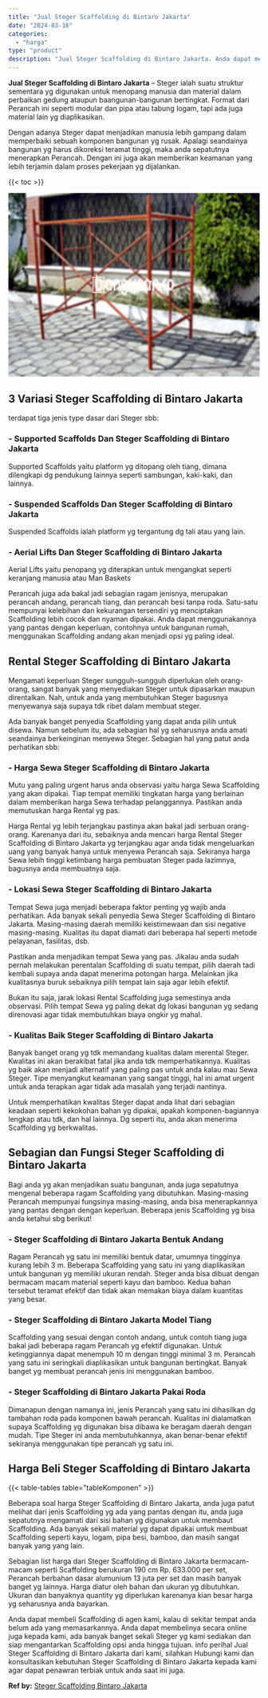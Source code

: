 ```yaml
---
title: "Jual Steger Scaffolding di Bintaro Jakarta"
date: "2024-03-16"
categories: 
  - "harga"
type: "product"
description: "Jual Steger Scaffolding di Bintaro Jakarta. Anda dapat membeli Scaffolding di agen kami, kalau di sekitar tempat anda belum ada yang memasarkannya. Anda dapa..."
---
```


**Jual Steger Scaffolding di Bintaro Jakarta** – Steger ialah suatu struktur sementara yg digunakan untuk menopang manusia dan material dalam perbaikan gedung ataupun baangunan-bangunan bertingkat. Format dari Perancah ini seperti modular dan pipa atau tabung logam, tapi ada juga material lain yg diaplikasikan.

Dengan adanya Steger dapat menjadikan manusia lebih gampang dalam memperbaiki sebuah komponen bangunan yg rusak. Apalagi seandainya bangunan yg harus dikoreksi teramat tinggi, maka anda sepatutnya menerapkan Perancah. Dengan ini juga akan memberikan keamanan yang lebih terjamin dalam proses pekerjaan yg dijalankan.

{{< toc >}}

![Jual Steger Scaffolding di Bintaro Jakarta](/images/sewa-scaffolding-steger-19.png)

## 3 Variasi Steger Scaffolding di Bintaro Jakarta

terdapat tiga jenis type dasar dari Steger sbb:

### \- Supported Scaffolds Dan Steger Scaffolding di Bintaro Jakarta

Supported Scaffolds yaitu platform yg ditopang oleh tiang, dimana dilengkapi dg pendukung lainnya seperti sambungan, kaki-kaki, dan lainnya.

### \- Suspended Scaffolds Dan Steger Scaffolding di Bintaro Jakarta

Suspended Scaffolds ialah platform yg tergantung dg tali atau yang lain.

### \- Aerial Lifts Dan Steger Scaffolding di Bintaro Jakarta

Aerial Lifts yaitu penopang yg diterapkan untuk mengangkat seperti keranjang manusia atau Man Baskets

Perancah juga ada bakal jadi sebagian ragam jenisnya, merupakan perancah andang, perancah tiang, dan perancah besi tanpa roda. Satu-satu mempunyai kelebihan dan kekurangan tersendiri yg menciptakan Scaffolding lebih cocok dan nyaman dipakai. Anda dapat menggunakannya yang pantas dengan keperluan, contohnya untuk bangunan rumah, menggunakan Scaffolding andang akan menjadi opsi yg paling ideal.

## Rental Steger Scaffolding di Bintaro Jakarta

Mengamati keperluan Steger sungguh-sungguh diperlukan oleh orang-orang, sangat banyak yang menyediakan Steger untuk dipasarkan maupun direntalkan. Nah, untuk anda yang membutuhkan Steger bagusnya menyewanya saja supaya tdk ribet dalam membuat steger.

Ada banyak banget penyedia Scaffolding yang dapat anda pilih untuk disewa. Namun sebelum itu, ada sebagian hal yg seharusnya anda amati seandainya berkeinginan menyewa Steger. Sebagian hal yang patut anda perhatikan sbb:

### \- Harga Sewa Steger Scaffolding di Bintaro Jakarta

Mutu yang paling urgent harus anda observasi yaitu harga Sewa Scaffolding yang akan dipakai. Tiap tempat memiliki tingkatan harga yang berlainan dalam memberikan harga Sewa terhadap pelanggannya. Pastikan anda memutuskan harga Rental yg pas.

Harga Rental yg lebih terjangkau pastinya akan bakal jadi serbuan orang-orang. Karenanya dari itu, sebaiknya anda mencari harga Rental Steger Scaffolding di Bintaro Jakarta yg terjangkau agar anda tidak mengeluarkan uang yang banyak hanya untuk menyewa Perancah saja. Sekiranya harga Sewa lebih tinggi ketimbang harga pembuatan Steger pada lazimnya, bagusnya anda membuatnya saja.

### \- Lokasi Sewa Steger Scaffolding di Bintaro Jakarta

Tempat Sewa juga menjadi beberapa faktor penting yg wajib anda perhatikan. Ada banyak sekali penyedia Sewa Steger Scaffolding di Bintaro Jakarta. Masing-masing daerah memiliki keistimewaan dan sisi negative masing-masing. Kualitas itu dapat diamati dari beberapa hal seperti metode pelayanan, fasilitas, dsb.

Pastikan anda menjadikan tempat Sewa yang pas. Jikalau anda sudah pernah melakukan perentalan Scaffolding di suatu tempat, pilih daerah tadi kembali supaya anda dapat menerima potongan harga. Melainkan jika kualitasnya buruk sebaiknya pilih tempat lain saja agar lebih efektif.

Bukan itu saja, jarak lokasi Rental Scaffolding juga semestinya anda observasi. Pilih tempat Sewa yg paling dekat dg lokasi bangunan yg sedang direnovasi agar tidak membutuhkan biaya ongkir yg mahal.

### \- Kualitas Baik Steger Scaffolding di Bintaro Jakarta

Banyak banget orang yg tdk memandang kualitas dalam merental Steger. Kwalitas ini akan berakibat fatal jika anda tdk memperhatikannya. Kualitas yg baik akan menjadi alternatif yang paling pas untuk anda kalau mau Sewa Steger. Tipe menyangkut keamanan yang sangat tinggi, hal ini amat urgent untuk anda terapkan agar tidak ada masalah yang terjadi nantinya.

Untuk memperhatikan kwalitas Steger dapat anda lihat dari sebagian keadaan seperti kekokohan bahan yg dipakai, apakah komponen-bagiannya lengkap atau tdk, dan hal lainnya. Dg seperti itu, anda akan menerima Scaffolding yg berkwalitas.

## Sebagian dan Fungsi Steger Scaffolding di Bintaro Jakarta

Bagi anda yg akan menjadikan suatu bangunan, anda juga sepatutnya mengenal beberapa ragam Scaffolding yang dibutuhkan. Masing-masing Perancah mempunyai fungsinya masing-masing, anda bisa menerapkannya yang pantas dengan dengan keperluan. Beberapa jenis Scaffolding yg bisa anda ketahui sbg berikut!

### \- Steger Scaffolding di Bintaro Jakarta Bentuk Andang

Ragam Perancah yg satu ini memiliki bentuk datar, umumnya tingginya kurang lebih 3 m. Beberapa Scaffolding yang satu ini yang diaplikasikan untuk bangunan yg memiliki ukuran rendah. Steger anda bisa dibuat dengan bermacam macam material seperti kayu dan bamboo. Kedua bahan tersebut teramat efektif dan tidak akan memakan biaya dalam kuantitas yang besar.

### \- Steger Scaffolding di Bintaro Jakarta Model Tiang

Scaffolding yang sesuai dengan contoh andang, untuk contoh tiang juga bakal jadi beberapa ragam Perancah yg efektif digunakan. Untuk ketinggiannya dapat menempuh 10 m dengan tinggi minimal 3 m. Perancah yang satu ini seringkali diaplikasikan untuk bangunan bertingkat. Banyak banget yg membuat perancah jenis ini menggunakan bamboo.

### \- Steger Scaffolding di Bintaro Jakarta Pakai Roda

Dimanapun dengan namanya ini, jenis Perancah yang satu ini dihasilkan dg tambahan roda pada komponen bawah perancah. Kualitas ini dialamatkan supaya Scaffolding yg digunakan bisa dibawa ke beragam daerah dengan mudah. Tipe Steger ini anda membutuhkannya, akan benar-benar efektif sekiranya menggunakan tipe perancah yg satu ini.

## Harga Beli Steger Scaffolding di Bintaro Jakarta

{{< table-tables table="tableKomponen" >}}

Beberapa soal harga Steger Scaffolding di Bintaro Jakarta, anda juga patut melihat dari jenis Scaffolding yg ada yang pantas dengan itu, anda juga sepatutnya mengamati dari sisi bahan yg digunakan untuk membaut Scaffolding. Ada banyak sekali material yg dapat dipakai untuk membuat Scaffolding seperti kayu, logam, pipa besi, bamboo, dan masih sangat banyak yang yang lain.

Sebagian list harga dari Steger Scaffolding di Bintaro Jakarta bermacam-macam seperti Scaffolding berukuran 190 cm Rp. 633.000 per set, Perancah berbahan dasar alumunium 13 juta per set dan masih banyak banget yg lainnya. Harga diatur oleh bahan dan ukuran yg dibutuhkan. Ukuran dan banyaknya quantity yg diperlukan karenanya kian besar harga yg seharusnya anda bayarkan.

Anda dapat membeli Scaffolding di agen kami, kalau di sekitar tempat anda belum ada yang memasarkannya. Anda dapat membelinya secara online juga kepada kami, ada banyak banget sekali Steger yg kami sediakan dan siap mengantarkan Scaffolding opsi anda hingga tujuan. info perihal Jual Steger Scaffolding di Bintaro Jakarta dari kami, silahkan Hubungi kami dan konsultasikan kebutuhan Steger Scaffolding di Bintaro Jakarta kepada kami agar dapat penawran terbiak untuk anda saat ini juga.

**Ref by:** [Steger Scaffolding Bintaro Jakarta](https://id.wikipedia.org/wiki/Steger)
